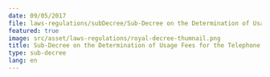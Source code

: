 ```yaml
---
date: 09/05/2017
file: laws-regulations/subDecree/Sub-Decree on the Determination of Usage Fees for the Telephone Numbering and Telecommunications Numbering.pdf
featured: true
image: src/asset/laws-regulations/royal-decree-thumnail.png
title: Sub-Decree on the Determination of Usage Fees for the Telephone Numbering and Telecommunications Numbering
type: sub-decree
lang: en
---
```

